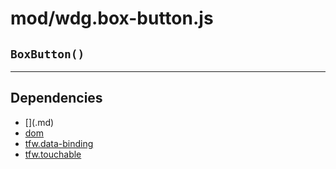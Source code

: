 # mod/wdg.box-button.js
## `BoxButton()`




----

## Dependencies
* [$]($.md)
* [dom](dom.md)
* [tfw.data-binding](tfw.data-binding.md)
* [tfw.touchable](tfw.touchable.md)